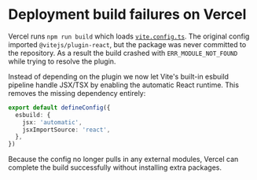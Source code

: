 # Deployment build failures on Vercel

Vercel runs `npm run build` which loads [`vite.config.ts`](../vite.config.ts). The original config imported `@vitejs/plugin-react`, but the package was never committed to the repository. As a result the build crashed with `ERR_MODULE_NOT_FOUND` while trying to resolve the plugin.

Instead of depending on the plugin we now let Vite's built-in esbuild pipeline handle JSX/TSX by enabling the automatic React runtime. This removes the missing dependency entirely:

```ts
export default defineConfig({
  esbuild: {
    jsx: 'automatic',
    jsxImportSource: 'react',
  },
})
```

Because the config no longer pulls in any external modules, Vercel can complete the build successfully without installing extra packages.
